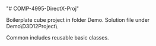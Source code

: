 "# COMP-4995-DirectX-Proj" 

Boilerplate cube project in folder Demo.
Solution file under Demo\D3D12Project\

Common includes reusable basic classes.
